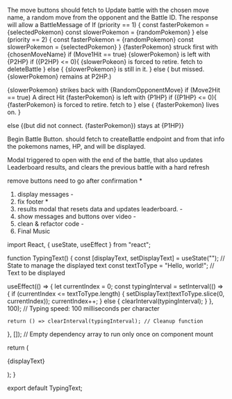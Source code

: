The move buttons should fetch to Update battle with the chosen move name, a random move from the opponent and the Battle ID.
The response will allow a BattleMessage of
If (priority == 1) {
const fasterPokemon = {selectedPokemon}
const slowerPokemon = {randomPokemon}
}
else (priority == 2) {
const fasterPokemon = {randomPokemon}
const slowerPokemon = {selectedPokemon}
}
{fasterPokemon} struck first with {chosenMoveName}
if (Move1Hit == true) {slowerPokemon} is left with {P2HP}
if ({P2HP} <= 0){
{slowerPokeon} is forced to retire.
fetch to deleteBattle
} else {
{slowerPokemon} is still in it.
}
else ( but missed. {slowerPokemon} remains at P2HP.)

{slowerPokemon} strikes back with {RandomOpponentMove}
if (Move2Hit == true) A direct Hit {fasterPokemon} is left with {P1HP}
if ({P1HP} <= 0){
{fasterPokemon} is forced to retire.
fetch to
} else {
{fasterPokemon} lives on.
}

else {(but did not connect. {fasterPokemon}) stays at {P1HP}}

Begin Battle Button. should fetch to createBattle endpoint and from that info the pokemons names, HP, and will be displayed.

Modal triggered to open with the end of the battle, that also updates Leaderboard results, and clears the previous battle with a hard refresh

remove buttons need to go after confirmation \*

1. display messages -
2. fix footer \*
3. results modal that resets data and updates leaderboard. -
4. show messages and buttons over video -
5. clean & refactor code -
6. Final Music

import React, { useState, useEffect } from "react";

function TypingText() {
const [displayText, setDisplayText] = useState(""); // State to manage the displayed text
const textToType = "Hello, world!"; // Text to be displayed

useEffect(() => {
let currentIndex = 0;
const typingInterval = setInterval(() => {
if (currentIndex <= textToType.length) {
setDisplayText(textToType.slice(0, currentIndex));
currentIndex++;
} else {
clearInterval(typingInterval);
}
}, 100); // Typing speed: 100 milliseconds per character

    return () => clearInterval(typingInterval); // Cleanup function

}, []); // Empty dependency array to run only once on component mount

return (

<div>
<p>{displayText}</p>
</div>
);
}

export default TypingText;
